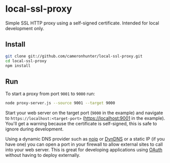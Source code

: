 local-ssl-proxy
===============

Simple SSL HTTP proxy using a self-signed certificate. Intended for local development only.

Install
-------
```sh
git clone git://github.com/cameronhunter/local-ssl-proxy.git
cd local-ssl-proxy
npm install
```

Run
---
To start a proxy from port `9001` to `9000` run:
```sh
node proxy-server.js --source 9001 --target 9000
```

Start your web server on the target port (`9000` in the example) and navigate to `https://localhost:<target-port>` ([https://localhost:9001](https://localhost:9001) in the example). You'll get a warning because the certificate is self-signed, this is safe to ignore during development.

Using a dynamic DNS provider such as [noip](http://www.noip.com/personal/) or [DynDNS](http://dyn.com/dns/) or a static IP (if you have one) you can open a port in your firewall to allow external sites to call into your web server. This is great for developing applications using [OAuth](http://oauth.net/) without having to deploy externally.
